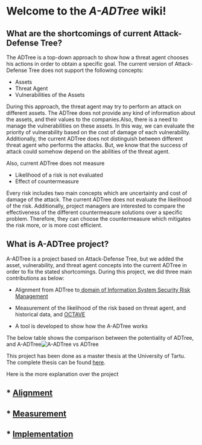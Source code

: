# Welcome to the _A-ADTree_ wiki!

## What are the shortcomings of current Attack-Defense Tree?

The ADTree is a top-down approach to show how a threat agent chooses his actions in order to obtain a specific goal. The current version of Attack-Defense Tree does not support the following concepts:

* Assets
* Threat Agent
* Vulnerabilities of the Assets

During this approach, the threat agent may try to perform an attack on different assets. The ADTree does not provide any kind of information about the assets, and their values to the companies.Also, there is a need to manage the vulnerabilities on these assets. In this way, we can evaluate the priority of vulnerability based on the cost of damage of each vulnerability. Additionally, the current ADTree does not distinguish between different threat agent who performs the attacks. But, we know that the success of attack could somehow depend on the abilities of the threat agent. 

Also, current ADTree does not measure
* Likelihood of a risk is not evaluated
* Effect of countermeasure

Every risk includes two main concepts which are uncertainty and cost of damage of the attack. The current ADTree does not evaluate the likelihood of the risk. Additionally, project managers are interested to compare the effectiveness of the different countermeasure solutions over a specific problem. Therefore, they can choose the countermeasure which mitigates the risk more, or is more cost efficient.

## What is A-ADTree project?

A-ADTree is a project based on Attack-Defense Tree, but we added the asset, vulnerability, and threat agent concepts into the current ADTree in order to fix the stated shortcomings. During this project, we did three main contributions as below:

* Alignment from ADTree to[ domain of Information System Security Risk Management](https://link.springer.com/chapter/10.1007%2F978-3-642-12544-7_16)

* Measurement of the likelihood of the risk based on threat agent, and historical data, and [OCTAVE](http://www.informit.com/articles/article.aspx?p=28469&seqNum=6)

* A tool is developed to show how the A-ADTree works 

The below table shows the comparison between the potentiality of ADTree, and A-ADTree![A-ADTree vs ADTree](https://cloud.githubusercontent.com/assets/4312244/26752247/23a14034-4854-11e7-8480-1dfc4180025c.png)



This project has been done as a master thesis at the University of Tartu. The complete thesis can be found [here](https://comserv.cs.ut.ee/home/files/Lashkarara_softwareengineering_2017.pdf?study=ATILoputoo&reference=8762E33F0FF55E8E65DE28C8C5CA31E7F4285F2E).

Here is the more explanation over the project

## * [Alignment](https://github.com/salman-/A-ADTree/wiki/Alignment-of-ADTree-to-ISSRM)

## * [Measurement](https://github.com/salman-/A-ADTree/wiki/Measurement)

## * [Implementation](https://github.com/salman-/A-ADTree/wiki/Implementation)
